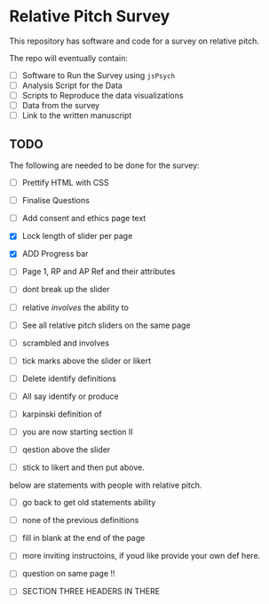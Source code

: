 # Relative Pitch Survey  

This repository has software and code for a survey on relative pitch.

The repo will eventually contain:  

* [ ] Software to Run the Survey using `jsPsych`
* [ ] Analysis Script for the Data
* [ ] Scripts to Reproduce the data visualizations 
* [ ] Data from the survey 
* [ ] Link to the written manuscript 

## TODO 

The following are needed to be done for the survey:

* [ ] Prettify HTML with CSS
* [ ] Finalise Questions
* [ ] Add consent and ethics page text 
* [x] Lock length of slider per page 
* [x] ADD Progress bar 

* [ ] Page 1, RP and AP Ref and their attributes 
* [ ] dont break up the slider 
* [ ] relative *involves* the ability to 
* [ ] See all relative pitch sliders on the same page 
* [ ] scrambled and involves 
* [ ] tick marks above the slider or likert 
* [ ] Delete identify definitions 
* [ ] All say identify or produce 
* [ ] karpinski definition of 


* [ ] you are now starting section II 
* [ ] qestion above the slider
* [ ] stick to likert and then put above. 

below are statements with people with relative pitch.

* [ ] go back to get old statements ability 
* [ ] none of the previous definitions 
* [ ] fill in blank at the end of the page 
* [ ] more inviting instructoins, if youd like provide your own def here. 
* [ ] question on same page !! 

* [ ] SECTION THREE HEADERS IN THERE





